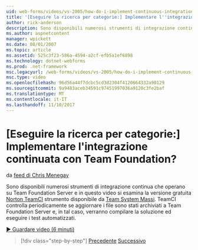 ```yaml
---
uid: web-forms/videos/vs-2005/how-do-i-implement-continuous-integration-with-team-foundation
title: '[Eseguire la ricerca per categorie:] Implementare l''integrazione continuata con Team Foundation? | Microsoft Docs'
author: rick-anderson
description: Sono disponibili numerosi strumenti di integrazione continua che operano su Team Foundation Server e in questo video si esamina il libero Disp strumento Norton TeamCI...
ms.author: aspnetcontent
manager: wpickett
ms.date: 08/01/2007
ms.topic: article
ms.assetid: 525c3f23-586a-4594-a2cf-efb5a1ef6898
ms.technology: dotnet-webforms
ms.prod: .net-framework
msc.legacyurl: /web-forms/videos/vs-2005/how-do-i-implement-continuous-integration-with-team-foundation
msc.type: video
ms.openlocfilehash: 96d56a44f7dcbc5cd3d2304f4120664332a90129
ms.sourcegitcommit: 9a9483aceb34591c97451997036a9120c3fe2baf
ms.translationtype: MT
ms.contentlocale: it-IT
ms.lasthandoff: 11/10/2017
---
```

<a name="how-do-i-implement-continuous-integration-with-team-foundation"></a>[Eseguire la ricerca per categorie:] Implementare l'integrazione continuata con Team Foundation?
====================
da [feed di Chris Menegay](https://twitter.com/CMenegay)

Sono disponibili numerosi strumenti di integrazione continua che operano su Team Foundation Server e in questo video si esamina la versione gratuita [Norton TeamCI](http://teamsystemrocks.com/files/12/tools/entry1018.aspx) strumento disponibile da [Team System Massi](http://teamsystemrocks.com/). TeamCI controlla periodicamente se aggiornare i file sono stati archiviati a Team Foundation Server e, in tal caso, verranno compilare la soluzione ed eseguire i test automatizzati.

[&#9654; Guardare video (6 minuti)](https://channel9.msdn.com/Blogs/ASP-NET-Site-Videos/how-do-i-implement-continuous-integration-with-team-foundation)

>[!div class="step-by-step"]
[Precedente](how-do-i-discover-application-changes-prior-to-deployment.md)
[Successivo](how-do-i-automate-testing-using-team-build.md)
